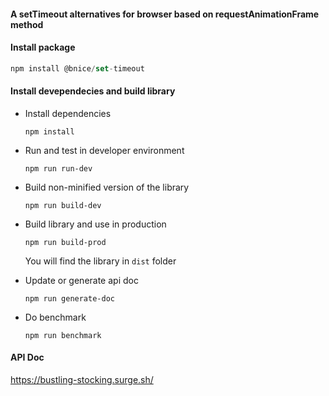 #### A setTimeout alternatives for browser based on requestAnimationFrame method

#### Install package
```js
npm install @bnice/set-timeout 
```

#### Install devependecies and build library

- Install dependencies

  `npm install`

- Run and test in developer environment

  `npm run run-dev`

- Build non-minified version of the library

  `npm run build-dev`

- Build library and use in production

  `npm run build-prod`

  You will find the library in `dist` folder

- Update or generate api doc

  `npm run generate-doc`
  
- Do benchmark

  `npm run benchmark`
    

#### API Doc

https://bustling-stocking.surge.sh/
